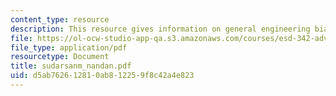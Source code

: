 ```yaml
---
content_type: resource
description: This resource gives information on general engineering biases.
file: https://ol-ocw-studio-app-qa.s3.amazonaws.com/courses/esd-342-advanced-system-architecture-spring-2006/d5ab762612810ab812259f8c42a4e823_sudarsanm_nandan.pdf
file_type: application/pdf
resourcetype: Document
title: sudarsanm_nandan.pdf
uid: d5ab7626-1281-0ab8-1225-9f8c42a4e823
---
```

